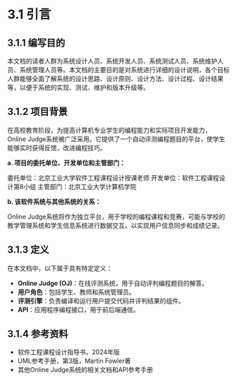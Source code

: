 # 3.1 引言

## 3.1.1 编写目的

本文档的读者人群为系统设计人员、系统开发人员、系统测试人员、系统维护人员、系统管理人员等。本文档的主要目的是对系统进行详细的设计说明，各个目标人群能够全面了解系统的设计思路、设计原则、设计方法、设计过程、设计结果等，以便于系统的实现、测试、维护和版本升级等。

## 3.1.2 项目背景

在高校教育阶段，为提高计算机专业学生的编程能力和实际项目开发能力，Online Judge系统被广泛采用。它提供了一个自动评测编程题目的平台，使学生能够实时获得反馈，改进编程技巧。

**a. 项目的委托单位、开发单位和主管部门：**

委托单位：北京工业大学软件工程课程设计授课老师
开发单位：软件工程课程设计第8小组
主管部门：北京工业大学计算机学院

**b. 该软件系统与其他系统的关系：**

Online Judge系统将作为独立平台，用于学校的编程课程和竞赛，可能与学校的教学管理系统和学生信息系统进行数据交互，以实现用户信息同步和成绩记录。

## 3.1.3 定义

在本文档中，以下属于具有特定定义：

+ **Online Judge (OJ)**：在线评测系统，用于自动评判编程题目的解答。
+ **用户角色**：包括学生、教师和系统管理员。
+ **评测引擎**：负责编译和运行用户提交代码并评判结果的组件。
+ **API**：应用程序编程接口，用于前后端通信。

## 3.1.4 参考资料

+ 软件工程课程设计指导书，2024年版
+ UML参考手册，第3版，Martin Fowler著
+ 其他Online Judge系统的相关文档和API参考手册
